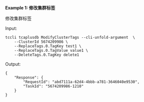 **Example 1: 修改集群标签**

修改集群标签

Input: 

```
tccli tcaplusdb ModifyClusterTags --cli-unfold-argument  \
    --ClusterId 5674209986 \
    --ReplaceTags.0.TagKey test1 \
    --ReplaceTags.0.TagValue value1 \
    --DeleteTags.0.TagKey delete1
```

Output: 
```
{
    "Response": {
        "RequestId": "abd7111a-62d4-4bbb-a781-3646040e9530",
        "TaskId": "5674209986-1210"
    }
}
```

